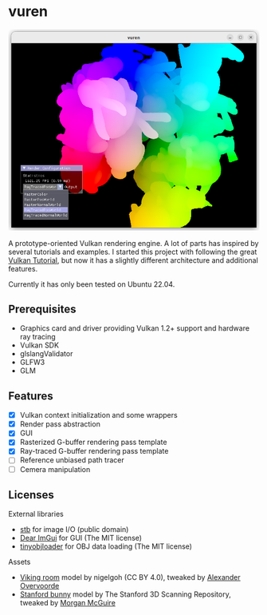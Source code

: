 # vuren

![teaser](./docs/imgs/2023-01-15-21-58-34.png)

A prototype-oriented Vulkan rendering engine. A lot of parts has inspired by several tutorials and examples. I started this project with following the great [Vulkan Tutorial](https://vulkan-tutorial.com/), but now it has a slightly different architecture and additional features.

Currently it has only been tested on Ubuntu 22.04.

## Prerequisites

- Graphics card and driver providing Vulkan 1.2+ support and hardware ray tracing
- Vulkan SDK
- glslangValidator
- GLFW3
- GLM

## Features

- [x] Vulkan context initialization and some wrappers
- [x] Render pass abstraction
- [x] GUI
- [x] Rasterized G-buffer rendering pass template
- [x] Ray-traced G-buffer rendering pass template
- [ ] Reference unbiased path tracer
- [ ] Cemera manipulation

## Licenses

External libraries
- [stb](https://github.com/nothings/stb) for image I/O (public domain)
- [Dear ImGui](https://github.com/ocornut/imgui) for GUI (The MIT license)
- [tinyobjloader](https://github.com/tinyobjloader/tinyobjloader) for OBJ data loading (The MIT license)

Assets
- [Viking room](https://sketchfab.com/3d-models/viking-room-a49f1b8e4f5c4ecf9e1fe7d81915ad38) model by nigelgoh (CC BY 4.0), tweaked by [Alexander Overvoorde](https://vulkan-tutorial.com/Loading_models)
- [Stanford bunny](http://www.graphics.stanford.edu/data/3Dscanrep/) model by The Stanford 3D Scanning Repository, tweaked by [Morgan McGuire](https://casual-effects.com/data/)
